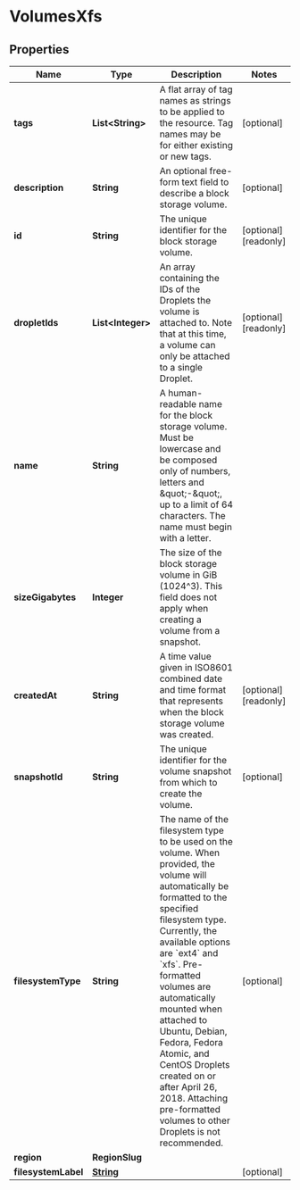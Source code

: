 

# VolumesXfs


## Properties

| Name | Type | Description | Notes |
|------------ | ------------- | ------------- | -------------|
|**tags** | **List&lt;String&gt;** | A flat array of tag names as strings to be applied to the resource. Tag names may be for either existing or new tags. |  [optional] |
|**description** | **String** | An optional free-form text field to describe a block storage volume. |  [optional] |
|**id** | **String** | The unique identifier for the block storage volume. |  [optional] [readonly] |
|**dropletIds** | **List&lt;Integer&gt;** | An array containing the IDs of the Droplets the volume is attached to. Note that at this time, a volume can only be attached to a single Droplet. |  [optional] [readonly] |
|**name** | **String** | A human-readable name for the block storage volume. Must be lowercase and be composed only of numbers, letters and \&quot;-\&quot;, up to a limit of 64 characters. The name must begin with a letter. |  |
|**sizeGigabytes** | **Integer** | The size of the block storage volume in GiB (1024^3). This field does not apply  when creating a volume from a snapshot. |  |
|**createdAt** | **String** | A time value given in ISO8601 combined date and time format that represents when the block storage volume was created. |  [optional] [readonly] |
|**snapshotId** | **String** | The unique identifier for the volume snapshot from which to create the volume. |  [optional] |
|**filesystemType** | **String** | The name of the filesystem type to be used on the volume. When provided, the volume will automatically be formatted to the specified filesystem type. Currently, the available options are &#x60;ext4&#x60; and &#x60;xfs&#x60;. Pre-formatted volumes are automatically mounted when attached to Ubuntu, Debian, Fedora, Fedora Atomic, and CentOS Droplets created on or after April 26, 2018. Attaching pre-formatted volumes to other Droplets is not recommended. |  [optional] |
|**region** | **RegionSlug** |  |  |
|**filesystemLabel** | [**String**](String.md) |  |  [optional] |



